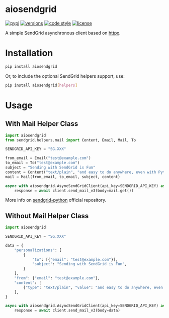 # aiosendgrid

[![pypi](https://img.shields.io/pypi/v/aiosendgrid.svg)](https://pypi.python.org/pypi/aiosendgrid)
[![versions](https://img.shields.io/pypi/pyversions/aiosendgrid.svg)](https://github.com/kozlek/aiosendgrid)
[![code style](https://img.shields.io/badge/code%20style-black-000000.svg)](https://github.com/psf/black)
[![license](https://img.shields.io/github/license/kozlek/aiosendgrid.svg)](https://github.com/kozlek/aiosendgrid/blob/master/LICENSE)

A simple SendGrid asynchronous client based on [httpx](https://github.com/encode/httpx).

# Installation

```bash
pip install aiosendgrid
```

Or, to include the optional SendGrid helpers support, use:

```bash
pip install aiosendgrid[helpers]
```

# Usage

## With Mail Helper Class

```python
import aiosendgrid
from sendgrid.helpers.mail import Content, Email, Mail, To

SENDGRID_API_KEY = "SG.XXX"

from_email = Email("test@example.com")
to_email = To("test@example.com")
subject = "Sending with SendGrid is Fun"
content = Content("text/plain", "and easy to do anywhere, even with Python")
mail = Mail(from_email, to_email, subject, content)

async with aiosendgrid.AsyncSendGridClient(api_key=SENDGRID_API_KEY) as client:
    response = await client.send_mail_v3(body=mail.get())
```

More info on [sendgrid-python](https://github.com/sendgrid/sendgrid-python) official repository.

## Without Mail Helper Class

```python
import aiosendgrid

SENDGRID_API_KEY = "SG.XXX"

data = {
    "personalizations": [
        {
            "to": [{"email": "test@example.com"}],
            "subject": "Sending with SendGrid is Fun",
        }
    ],
    "from": {"email": "test@example.com"},
    "content": [
        {"type": "text/plain", "value": "and easy to do anywhere, even with Python"}
    ],
}

async with aiosendgrid.AsyncSendGridClient(api_key=SENDGRID_API_KEY) as client:
    response = await client.send_mail_v3(body=data)
```

